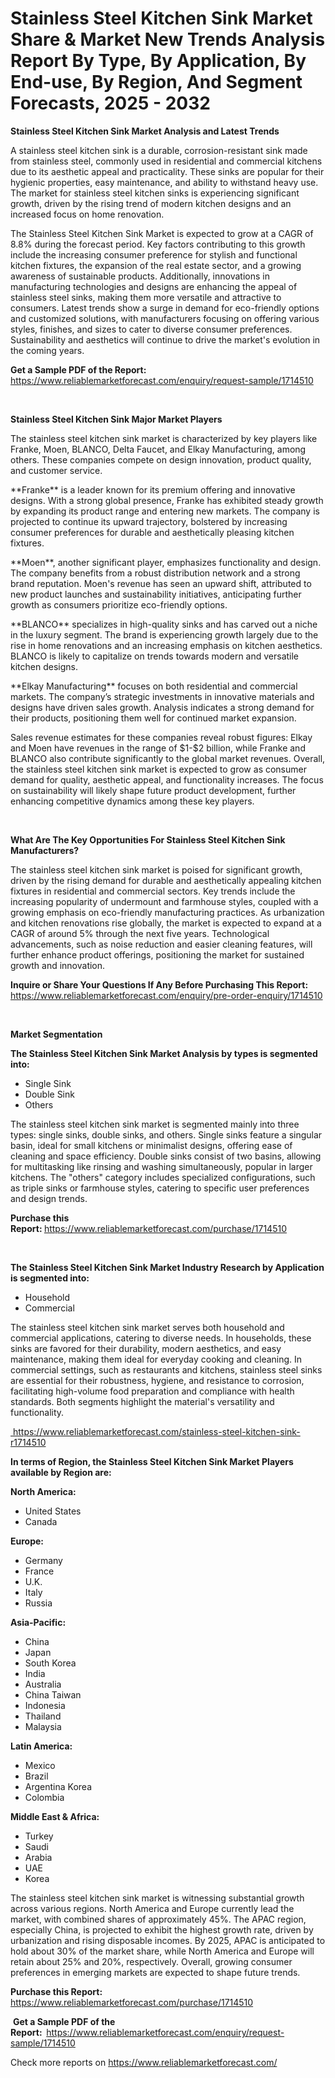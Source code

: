 <p><h1>Stainless Steel Kitchen Sink Market Share & Market New Trends Analysis Report By Type, By Application, By End-use, By Region, And Segment Forecasts, 2025 - 2032</h1></p><p><strong>Stainless Steel Kitchen Sink Market Analysis and Latest Trends</strong></p>
<p><p>A stainless steel kitchen sink is a durable, corrosion-resistant sink made from stainless steel, commonly used in residential and commercial kitchens due to its aesthetic appeal and practicality. These sinks are popular for their hygienic properties, easy maintenance, and ability to withstand heavy use. The market for stainless steel kitchen sinks is experiencing significant growth, driven by the rising trend of modern kitchen designs and an increased focus on home renovation.</p><p>The Stainless Steel Kitchen Sink Market is expected to grow at a CAGR of 8.8% during the forecast period. Key factors contributing to this growth include the increasing consumer preference for stylish and functional kitchen fixtures, the expansion of the real estate sector, and a growing awareness of sustainable products. Additionally, innovations in manufacturing technologies and designs are enhancing the appeal of stainless steel sinks, making them more versatile and attractive to consumers. Latest trends show a surge in demand for eco-friendly options and customized solutions, with manufacturers focusing on offering various styles, finishes, and sizes to cater to diverse consumer preferences. Sustainability and aesthetics will continue to drive the market's evolution in the coming years.</p></p>
<p><strong>Get a Sample PDF of the Report:&nbsp;</strong> <a href="https://www.reliablemarketforecast.com/enquiry/request-sample/1714510?utm_campaign=2439&utm_medium=2&utm_source=Github&utm_content=ia&utm_term=28032025&utm_id=stainless-steel-kitchen-sink">https://www.reliablemarketforecast.com/enquiry/request-sample/1714510</a></p>
<p>&nbsp;</p>
<p><strong>Stainless Steel Kitchen Sink Major Market Players</strong></p>
<p><p>The stainless steel kitchen sink market is characterized by key players like Franke, Moen, BLANCO, Delta Faucet, and Elkay Manufacturing, among others. These companies compete on design innovation, product quality, and customer service.</p><p>**Franke** is a leader known for its premium offering and innovative designs. With a strong global presence, Franke has exhibited steady growth by expanding its product range and entering new markets. The company is projected to continue its upward trajectory, bolstered by increasing consumer preferences for durable and aesthetically pleasing kitchen fixtures.</p><p>**Moen**, another significant player, emphasizes functionality and design. The company benefits from a robust distribution network and a strong brand reputation. Moen's revenue has seen an upward shift, attributed to new product launches and sustainability initiatives, anticipating further growth as consumers prioritize eco-friendly options.</p><p>**BLANCO** specializes in high-quality sinks and has carved out a niche in the luxury segment. The brand is experiencing growth largely due to the rise in home renovations and an increasing emphasis on kitchen aesthetics. BLANCO is likely to capitalize on trends towards modern and versatile kitchen designs.</p><p>**Elkay Manufacturing** focuses on both residential and commercial markets. The company’s strategic investments in innovative materials and designs have driven sales growth. Analysis indicates a strong demand for their products, positioning them well for continued market expansion.</p><p>Sales revenue estimates for these companies reveal robust figures: Elkay and Moen have revenues in the range of $1-$2 billion, while Franke and BLANCO also contribute significantly to the global market revenues. Overall, the stainless steel kitchen sink market is expected to grow as consumer demand for quality, aesthetic appeal, and functionality increases. The focus on sustainability will likely shape future product development, further enhancing competitive dynamics among these key players.</p></p>
<p>&nbsp;</p>
<p><strong>What Are The Key Opportunities For Stainless Steel Kitchen Sink Manufacturers?</strong></p>
<p><p>The stainless steel kitchen sink market is poised for significant growth, driven by the rising demand for durable and aesthetically appealing kitchen fixtures in residential and commercial sectors. Key trends include the increasing popularity of undermount and farmhouse styles, coupled with a growing emphasis on eco-friendly manufacturing practices. As urbanization and kitchen renovations rise globally, the market is expected to expand at a CAGR of around 5% through the next five years. Technological advancements, such as noise reduction and easier cleaning features, will further enhance product offerings, positioning the market for sustained growth and innovation.</p></p>
<p><strong>Inquire or Share Your Questions If Any Before Purchasing This Report:</strong> <a href="https://www.reliablemarketforecast.com/enquiry/pre-order-enquiry/1714510?utm_campaign=2439&utm_medium=2&utm_source=Github&utm_content=ia&utm_term=28032025&utm_id=stainless-steel-kitchen-sink">https://www.reliablemarketforecast.com/enquiry/pre-order-enquiry/1714510</a></p>
<p>&nbsp;</p>
<p><strong>Market Segmentation</strong></p>
<p><strong>The Stainless Steel Kitchen Sink Market Analysis by types is segmented into:</strong></p>
<p><ul><li>Single Sink</li><li>Double Sink</li><li>Others</li></ul></p>
<p><p>The stainless steel kitchen sink market is segmented mainly into three types: single sinks, double sinks, and others. Single sinks feature a singular basin, ideal for small kitchens or minimalist designs, offering ease of cleaning and space efficiency. Double sinks consist of two basins, allowing for multitasking like rinsing and washing simultaneously, popular in larger kitchens. The "others" category includes specialized configurations, such as triple sinks or farmhouse styles, catering to specific user preferences and design trends.</p></p>
<p><strong>Purchase this Report:&nbsp;</strong><a href="https://www.reliablemarketforecast.com/purchase/1714510?utm_campaign=2439&utm_medium=2&utm_source=Github&utm_content=ia&utm_term=28032025&utm_id=stainless-steel-kitchen-sink">https://www.reliablemarketforecast.com/purchase/1714510</a></p>
<p>&nbsp;</p>
<p><strong>The Stainless Steel Kitchen Sink Market Industry Research by Application is segmented into:</strong></p>
<p><ul><li>Household</li><li>Commercial</li></ul></p>
<p><p>The stainless steel kitchen sink market serves both household and commercial applications, catering to diverse needs. In households, these sinks are favored for their durability, modern aesthetics, and easy maintenance, making them ideal for everyday cooking and cleaning. In commercial settings, such as restaurants and kitchens, stainless steel sinks are essential for their robustness, hygiene, and resistance to corrosion, facilitating high-volume food preparation and compliance with health standards. Both segments highlight the material's versatility and functionality.</p></p>
<p><a href="https://www.reliablemarketforecast.com/stainless-steel-kitchen-sink-r1714510?utm_campaign=2439&utm_medium=2&utm_source=Github&utm_content=ia&utm_term=28032025&utm_id=stainless-steel-kitchen-sink">&nbsp;https://www.reliablemarketforecast.com/stainless-steel-kitchen-sink-r1714510</a></p>
<p><strong>In terms of Region, the Stainless Steel Kitchen Sink Market Players available by Region are:</strong></p>
<p>
    <p> <strong> North America: </strong>
        <ul>
            <li>United States</li>
            <li>Canada</li>
        </ul>
        </p> 
    <p> <strong> Europe: </strong>
        <ul>
            <li>Germany</li>
            <li>France</li>
            <li>U.K.</li>
            <li>Italy</li>
            <li>Russia</li>
        </ul>
        </p> 
    <p> <strong> Asia-Pacific: </strong>
        <ul>
            <li>China</li>
            <li>Japan</li>
            <li>South Korea</li>
            <li>India</li>
            <li>Australia</li>
            <li>China Taiwan</li>
            <li>Indonesia</li>
            <li>Thailand</li>
            <li>Malaysia</li>
        </ul>
        </p> 
    <p> <strong> Latin America: </strong>
        <ul>
            <li>Mexico</li>
            <li>Brazil</li>
            <li>Argentina Korea</li>
            <li>Colombia</li>
        </ul>
        </p> 
    <p> <strong> Middle East & Africa: </strong>
        <ul>
            <li>Turkey</li>
            <li>Saudi</li>
            <li>Arabia</li>
            <li>UAE</li>
            <li>Korea</li>
        </ul>
    </p>
    </p>
<p><p>The stainless steel kitchen sink market is witnessing substantial growth across various regions. North America and Europe currently lead the market, with combined shares of approximately 45%. The APAC region, especially China, is projected to exhibit the highest growth rate, driven by urbanization and rising disposable incomes. By 2025, APAC is anticipated to hold about 30% of the market share, while North America and Europe will retain about 25% and 20%, respectively. Overall, growing consumer preferences in emerging markets are expected to shape future trends.</p></p>
<p><strong>Purchase this Report: </strong><a href="https://www.reliablemarketforecast.com/purchase/1714510?utm_campaign=2439&utm_medium=2&utm_source=Github&utm_content=ia&utm_term=28032025&utm_id=stainless-steel-kitchen-sink">https://www.reliablemarketforecast.com/purchase/1714510</a></p>
<p>&nbsp;<strong>Get a Sample PDF of the Report:&nbsp;&nbsp;</strong><a href="https://www.reliablemarketforecast.com/enquiry/request-sample/1714510?utm_campaign=2439&utm_medium=2&utm_source=Github&utm_content=ia&utm_term=28032025&utm_id=stainless-steel-kitchen-sink">https://www.reliablemarketforecast.com/enquiry/request-sample/1714510</a></p>
<p><strong></strong></p>
<p>Check more reports on <a href="https://www.reliablemarketforecast.com/?utm_campaign=2439&utm_medium=2&utm_source=Github&utm_content=ia&utm_term=28032025&utm_id=stainless-steel-kitchen-sink">https://www.reliablemarketforecast.com/</a></p>